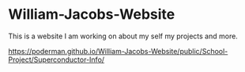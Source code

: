 # William-Jacobs-Website
This is a website I am working on about my self my projects and more.

https://poderman.github.io/William-Jacobs-Website/public/School-Project/Superconductor-Info/
